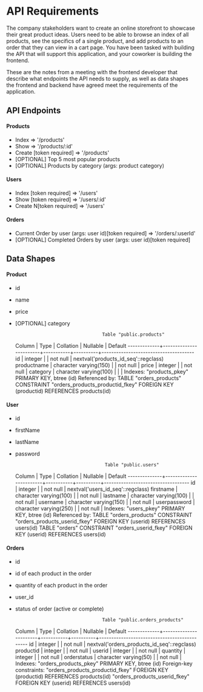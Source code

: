 # API Requirements
The company stakeholders want to create an online storefront to showcase their great product ideas. Users need to be able to browse an index of all products, see the specifics of a single product, and add products to an order that they can view in a cart page. You have been tasked with building the API that will support this application, and your coworker is building the frontend.

These are the notes from a meeting with the frontend developer that describe what endpoints the API needs to supply, as well as data shapes the frontend and backend have agreed meet the requirements of the application. 

## API Endpoints
#### Products
- Index                   => '/products'
- Show                    => '/products/:id'
- Create [token required] => '/products'
- [OPTIONAL] Top 5 most popular products 
- [OPTIONAL] Products by category (args: product category)

#### Users
- Index [token required]   => '/users'
- Show [token required]    => '/users/:id'
- Create N[token required] => '/users'

#### Orders
- Current Order by user (args: user id)[token required] => '/orders/:userId'
- [OPTIONAL] Completed Orders by user (args: user id)[token required]

## Data Shapes
#### Product
-  id
- name
- price
- [OPTIONAL] category

                                      Table "public.products"
   Column    |          Type          | Collation | Nullable |               Default
-------------+------------------------+-----------+----------+--------------------------------------
 id          | integer                |           | not null | nextval('products_id_seq'::regclass)
 productname | character varying(150) |           | not null |
 price       | integer                |           | not null |
 category    | character varying(100) |           |          |
Indexes:
    "products_pkey" PRIMARY KEY, btree (id)
Referenced by:
    TABLE "orders_products" CONSTRAINT "orders_products_productid_fkey" FOREIGN KEY (productid) REFERENCES products(id)


#### User
- id
- firstName
- lastName
- password

                                       Table "public.users"
    Column    |          Type          | Collation | Nullable |              Default
--------------+------------------------+-----------+----------+-----------------------------------
 id           | integer                |           | not null | nextval('users_id_seq'::regclass)
 firstname    | character varying(100) |           | not null |
 lastname     | character varying(100) |           | not null |
 username     | character varying(150) |           | not null |
 userpassword | character varying(250) |           | not null |
Indexes:
    "users_pkey" PRIMARY KEY, btree (id)
Referenced by:
    TABLE "orders_products" CONSTRAINT "orders_products_userid_fkey" FOREIGN KEY (userid) REFERENCES users(id)
    TABLE "orders" CONSTRAINT "orders_userid_fkey" FOREIGN KEY (userid) REFERENCES users(id)

#### Orders
- id
- id of each product in the order
- quantity of each product in the order
- user_id
- status of order (active or complete)

	
                                      Table "public.orders_products"
   Column    |         Type          | Collation | Nullable |                   Default
-------------+-----------------------+-----------+----------+---------------------------------------------
 id          | integer               |           | not null | nextval('orders_products_id_seq'::regclass)
 productid   | integer               |           | not null |
 userid      | integer               |           | not null |
 quantity    | integer               |           | not null |
 orderstatus | character varying(50) |           | not null |
Indexes:
    "orders_products_pkey" PRIMARY KEY, btree (id)
Foreign-key constraints:
    "orders_products_productid_fkey" FOREIGN KEY (productid) REFERENCES products(id)
    "orders_products_userid_fkey" FOREIGN KEY (userid) REFERENCES users(id)


